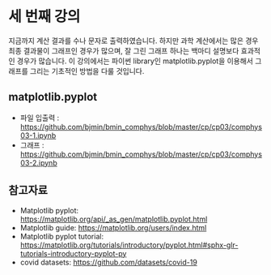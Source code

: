 # 세 번째 강의 

지금까지 계산 결과를 수나 문자로 출력하였습니다. 하지만 과학 계산에서는 많은 경우 최종 결과물이 그래프인 경우가 많으며, 잘 그린 그래프 하나는 백마디 설명보다 효과적인 경우가 많습니다. 이 강의에서는 파이썬 library인 matplotlib.pyplot을 이용해서 그래프를 그리는 기초적인 방법을 다룰 것입니다. 

## matplotlib.pyplot

* 파일 입출력 : https://github.com/bjmin/bmin_comphys/blob/master/cp/cp03/comphys03-1.ipynb
* 그래프 : https://github.com/bjmin/bmin_comphys/blob/master/cp/cp03/comphys03-2.ipynb


## 참고자료

* Matplotlib pyplot: https://matplotlib.org/api/_as_gen/matplotlib.pyplot.html
* Matplotlib guide: https://matplotlib.org/users/index.html
* Matplotlib pyplot tutorial: https://matplotlib.org/tutorials/introductory/pyplot.html#sphx-glr-tutorials-introductory-pyplot-py
* covid datasets: https://github.com/datasets/covid-19
